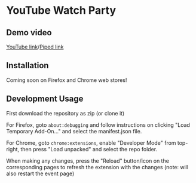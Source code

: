 # YouTube Watch Party

## Demo video

[YouTube link](https://www.youtube.com/watch?v=w8CgKDZDU1Y)/[Piped link](https://piped.kavin.rocks/watch?v=w8CgKDZDU1Y)

## Installation

Coming soon on Firefox and Chrome web stores!

## Development Usage

First download the repository as zip (or clone it)

For Firefox, goto `about:debugging` and follow instructions on clicking "Load Temporary Add-On..." and select the
manifest.json file.

For Chrome, goto `chrome:extensions`, enable "Developer Mode" from top-right, then press "Load unpacked" and select the
repo folder.

When making any changes, press the "Reload" button/icon on the corresponding pages to refresh the extension with the changes (note: will also restart the event page)
